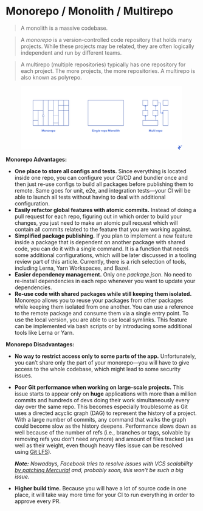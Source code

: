 # Monorepo / Monolith / Multirepo

> A monolith is a massive codebase.

> A _monorepo_ is a version-controlled code repository that holds many projects. While these projects may be related, they are often logically independent and run by different teams.

> A multirepo (multiple repositories) typically has one repository for each project. The more projects, the more repositories. A multirepo is also known as polyrepo.

<figure><img src=".gitbook/assets/image (1).png" alt=""><figcaption></figcaption></figure>

**Monorepo Advantages:**

* **One place to store all configs and tests.** Since everything is located inside one repo, you can configure your CI/CD and bundler once and then just re-use configs to build all packages before publishing them to remote. Same goes for unit, e2e, and integration tests—your CI will be able to launch all tests without having to deal with additional configuration.
* **Easily refactor global features with atomic commits.** Instead of doing a pull request for each repo, figuring out in which order to build your changes, you just need to make an atomic pull request which will contain all commits related to the feature that you are working against.
* **Simplified package publishing.** If you plan to implement a new feature inside a package that is dependent on another package with shared code, you can do it with a single command. It is a function that needs some additional configurations, which will be later discussed in a tooling review part of this article. Currently, there is a rich selection of tools, including Lerna, Yarn Workspaces, and Bazel.
* **Easier dependency management.** Only one _package.json_. No need to re-install dependencies in each repo whenever you want to update your dependencies.
* **Re-use code with shared packages while still keeping them isolated.** Monorepo allows you to reuse your packages from other packages while keeping them isolated from one another. You can use a reference to the remote package and consume them via a single entry point. To use the local version, you are able to use local symlinks. This feature can be implemented via bash scripts or by introducing some additional tools like Lerna or Yarn.

**Monorepo Disadvantages:**

* **No way to restrict access only to some parts of the app.** Unfortunately, you can’t share only the part of your monorepo—you will have to give access to the whole codebase, which might lead to some security issues.
*   **Poor Git performance when working on large-scale projects.** This issue starts to appear only on **huge** applications with more than a million commits and hundreds of devs doing their work simultaneously every day over the same repo. This becomes especially troublesome as Git uses a directed acyclic graph (DAG) to represent the history of a project. With a large number of commits, any command that walks the graph could become slow as the history deepens. Performance slows down as well because of the number of refs (i.e., branches or tags, solvable by removing refs you don’t need anymore) and amount of files tracked (as well as their weight, even though heavy files issue can be resolved using [Git LFS](https://git-lfs.github.com/)).

    _**Note:** Nowadays, Facebook tries to resolve issues with VCS scalability_ [_by patching Mercurial_](https://code.fb.com/core-data/scaling-mercurial-at-facebook/) _and, probably soon, this won’t be such a big issue._
* **Higher build time.** Because you will have a lot of source code in one place, it will take way more time for your CI to run everything in order to approve every PR.
